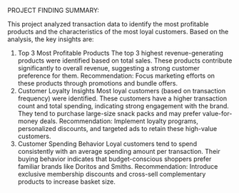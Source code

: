 PROJECT FINDING SUMMARY: 

This project analyzed transaction data to identify the most profitable products and the characteristics of the most loyal customers. Based on the analysis, the key insights are:

1. Top 3 Most Profitable Products
The top 3 highest revenue-generating products were identified based on total sales.
These products contribute significantly to overall revenue, suggesting a strong customer preference for them.
Recommendation: Focus marketing efforts on these products through promotions and bundle offers.
2. Customer Loyalty Insights
Most loyal customers (based on transaction frequency) were identified.
These customers have a higher transaction count and total spending, indicating strong engagement with the brand.
They tend to purchase large-size snack packs and may prefer value-for-money deals.
Recommendation: Implement loyalty programs, personalized discounts, and targeted ads to retain these high-value customers.
3. Customer Spending Behavior
Loyal customers tend to spend consistently with an average spending amount per transaction.
Their buying behavior indicates that budget-conscious shoppers prefer familiar brands like Doritos and Smiths.
Recommendation: Introduce exclusive membership discounts and cross-sell complementary products to increase basket size.
